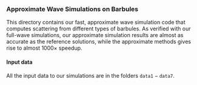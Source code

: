 ### Approximate Wave Simulations on Barbules
This directory contains our fast, approximate wave simulation code that computes scattering from different types of barbules. As verified with our full-wave simulations, our approximate simulation results are almost as accurate as the reference solutions, while the approximate methods gives rise to almost $1000 \times$ speedup.

#### Input data
All the input data to our simulations are in the folders $\texttt{data1}-\texttt{data7}$. 
